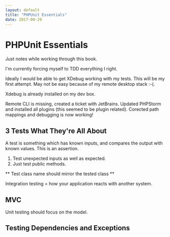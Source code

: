 ```yaml
---
layout: default
title: "PHPUnit Essentials"
date: 2017-09-29
---
```


# PHPUnit Essentials

Just notes while working through this book.

I'm currently forcing myself to TDD everything I right.

Ideally I would be able to get XDebug working with my tests. This will be my first attempt. May not be easy because of my remote desktop stack :-(.

Xdebug is already installed on my dev box.

Remote CLI is missing, created a ticket with JetBrains. 
Updated PHPStorm and installed all plugins (this seemed to be plugin related).
Corected path mappings and debugging is now working!


## 3 Tests What They're All About

A test is something which has known inputs, and compares the output with known values. This is an assertion. 

1. Test unexpected inputs as well as expected.
2. Just test public methods.


** Test class name should mirror the tested class **

Integration testing = how your application reacts with another system.

## MVC

Unit testing should focus on the model.

## Testing Dependencies and Exceptions















